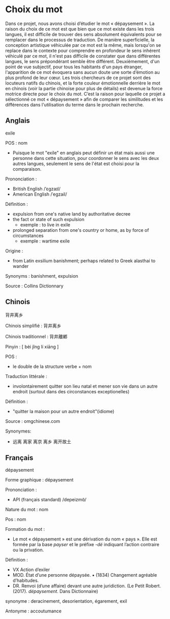 # Choix du mot

Dans ce projet, nous avons choisi d’étudier le mot « dépaysement ». La raison du choix de ce mot est que bien que ce mot existe dans les trois langues, il est difficile de trouver des sens absolument équivalents pour se remplacer dans le processus de traduction. De manière superficielle, la conception artistique véhiculée par ce mot est la même, mais lorsqu'on se replace dans le contexte pour comprendre en profondeur le sens inhérent véhiculé par ce mot, il n'est pas difficile de constater que dans différentes langues, le sens prépondérant semble être différent. Deuxièmement, d'un point de vue subjectif, pour tous les habitants d'un pays étranger, l'apparition de ce mot évoquera sans aucun doute une sorte d’émotion au plus profond de leur cœur. Les trois chercheurs de ce projet sont des locuteurs natifs du chinois, et la forte couleur émotionnelle derrière le mot en chinois (voir la partie chinoise pour plus de détails) est devenue la force motrice directe pour le choix du mot. C’est la raison pour laquelle ce projet a sélectionné ce mot « dépaysement » afin de comparer les similitudes et les différences dans l'utilisation du terme dans le prochain recherche.

## Anglais
exile

POS : nom
- Puisque le mot "exile" en anglais peut définir un état mais aussi une personne dans cette situation, pour coordonner le sens avec les deux autres langues, seulement le sens de l'état est choisi pour la comparaison.

Prononciation :
- British English /ˈɛɡzaɪl/
- American English /ˈeɡzail/

Définition :
- expulsion from one's native land by authoritative decree
- the fact or state of such expulsion 
	- exemple : to live in exile
- prolonged separation from one's country or home, as by force of circumstances
	- exemple : wartime exile

Origine :
- from Latin exsilium banishment; perhaps related to Greek alasthai to wander

Synonyms : banishment, expulsion

Source : Collins Dictionnary


## Chinois
背井离乡

Chinois simplifié :  背井离乡

Chinois traditionnel : 背井離鄕

Pinyin : [ bèi jǐng lí xiāng ]

POS : 
- le double de la structure verbe + nom

Traduction littérale : 
- involontairement quitter son lieu natal et mener son vie dans un autre endroit (surtout dans des circonstances exceptionelles)

Définition : 
- "quitter la maison pour un autre endroit"(idiome)

Source : omgchinese.com
	
Synonymes:
- 远离 离家 离京 离乡 离开故土


## Français
dépaysement

Forme graphique : dépaysement

Prononciation :
- API (français standard) /depeizmɑ̃/

Nature du mot : nom

Pos : nom

Formation du mot :
- Le mot « dépaysement » est une dérivation du nom « pays ». Elle est formée par la base *payser* et le préfixe *-dé* indiquant l’action contraire ou la privation. 

Définition :
- VX Action d’exiler 
- MOD. État d’une personne dépaysée. ▪ (1834) Changement agréable d’habitudes. 
- DR. Renvoi (d’une affaire) devant une autre juridiction. 
(Le Petit Robert. (2017). *dépaysement*. Dans Dictionnaire)

synonyme : deracinement, desorientation, égarement, exil

Antonyme : accoutumance


